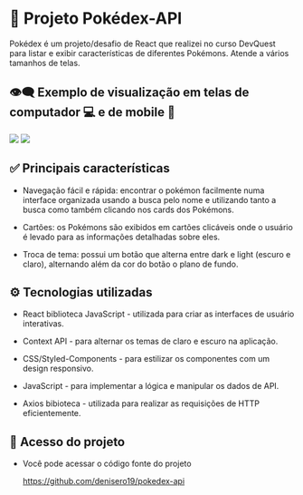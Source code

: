 #  🐲 Projeto Pokédex-API

Pokédex é um projeto/desafio de React que realizei no curso DevQuest para listar e exibir características de diferentes Pokémons.
Atende a vários tamanhos de telas.

## 👁‍🗨 Exemplo de visualização em telas de computador 💻 e de mobile 📱

<img src="./src/images/Pokedex-desktop.gif">

<img src="./src/images/Pokedex-mobile.gif">


## ✅ Principais características

* Navegação fácil e rápida: encontrar o pokémon facilmente numa interface organizada usando a busca pelo nome e utilizando tanto a busca como também clicando nos cards dos Pokémons.

* Cartões: os Pokémons são exibidos em cartões clicáveis onde o usuário é levado para as informações detalhadas sobre eles.

* Troca de tema: possui um botão que alterna entre dark e light (escuro e claro), alternando além da cor do botão o plano de fundo.

## ⚙ Tecnologias utilizadas

* React biblioteca JavaScript - utilizada  para criar as interfaces de usuário interativas.

* Context API - para alternar os temas de claro e escuro na aplicação.

* CSS/Styled-Components - para estilizar os componentes com um design responsivo.

* JavaScript - para implementar a lógica e manipular os dados de API.

* Axios bibioteca - utilizada para realizar as requisições de HTTP eficientemente.

## 📝 Acesso do projeto

* Você pode acessar o código fonte do projeto 

  <https://github.com/denisero19/pokedex-api>
